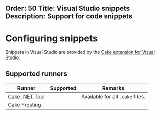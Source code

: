 Order: 50
Title: Visual Studio snippets
Description: Support for code snippets
---

# Configuring snippets

Snippets in Visual Studio are provided by the [Cake extension for Visual Studio](https://marketplace.visualstudio.com/items?itemName=vs-publisher-1392591.CakeforVisualStudio).

## Supported runners

| Runner                           | Supported                                             | Remarks                                            |
|----------------------------------|-------------------------------------------------------|----------------------------------------------------|
| [Cake .NET Tool]                 | <i class="fa-solid fa-check" style="color:green"></i> | Available for all `.cake` files.                   |
| [Cake Frosting]                  | <i class="fa-solid fa-xmark" style="color:red"></i>   |                                                    |

[Cake .NET Tool]: /docs/running-builds/runners/dotnet-tool
[Cake Frosting]: /docs/running-builds/runners/cake-frosting
